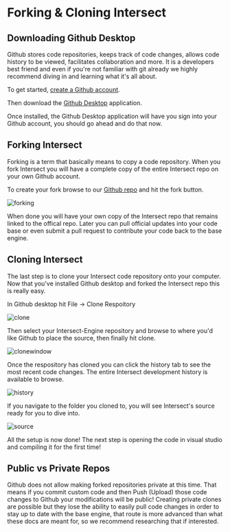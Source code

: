# Forking & Cloning Intersect

## Downloading Github Desktop
Github stores code repositories, keeps track of code changes, allows code history to be viewed, facilitates collaboration and more. It is a developers best friend and even if you're not familiar with git already we highly recommend diving in and learning what it's all about.

To get started, [create a Github account](https://github.com/join).

Then download the [Github Desktop](https://desktop.github.com/) application.

Once installed, the Github Desktop application will have you sign into your Github account, you should go ahead and do that now.


## Forking Intersect
Forking is a term that basically means to copy a code repository. When you fork Intersect you will have a complete copy of the entire Intersect repo on your own Github account.

To create your fork browse to our [Github repo](https://github.com/AscensionGameDev/Intersect-Engine) and hit the fork button.

![forking](https://www.ascensiongamedev.com/resources/filehost/209a31015a60ae45664c25e82d17b688.png)

When done you will have your own copy of the Intersect repo that remains linked to the offical repo. Later you can pull official updates into your code base or even submit a pull request to contribute your code back to the base engine.

## Cloning Intersect
The last step is to clone your Intersect code repository onto your computer. Now that you've installed Github desktop and forked the Intersect repo this is really easy.

In Github desktop hit File -> Clone Respoitory

![clone](https://www.ascensiongamedev.com/resources/filehost/0af5968fd1c76523d47008fad2995e03.png)

Then select your Intersect-Engine repository and browse to where you'd like Github to place the source, then finally hit clone.

![clonewindow](https://www.ascensiongamedev.com/resources/filehost/995b88e52387640a3737a6ac8038234a.png)

Once the respository has cloned you can click the history tab to see the most recent code changes. The entire Intersect development history is available to browse.

![history](https://www.ascensiongamedev.com/resources/filehost/7016abaea36e72a6bcf00a6b6a3b9b3e.png)

If you navigate to the folder you cloned to, you will see Intersect's source ready for you to dive into.

![source](https://www.ascensiongamedev.com/resources/filehost/34775c4d0e6b0359eb1aa908eb4a228d.png)

All the setup is now done! The next step is opening the code in visual studio and compiling it for the first time!

## Public vs Private Repos

Github does not allow making forked repositories private at this time. That means if you commit custom code and then Push (Upload) those code changes to Github your modifications will be public! Creating private clones are possible but they lose the ability to easily pull code changes in order to stay up to date with the base engine, that route is more advanced than what these docs are meant for, so we recommend researching that if interested.  